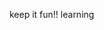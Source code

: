 keep it fun!!
learning

<!---
bagir-kaff/bagir-kaff is a ✨ special ✨ repository because its `README.md` (this file) appears on your GitHub profile.
You can click the Preview link to take a look at your changes.
--->
